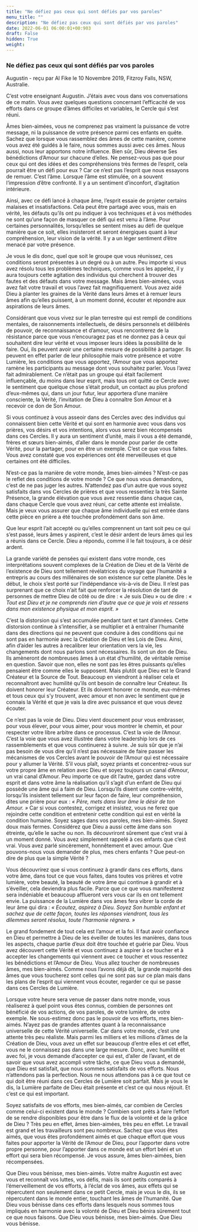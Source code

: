 ```yaml
---
title: "Ne défiez pas ceux qui sont défiés par vos paroles"
menu_title: ""
description: "Ne défiez pas ceux qui sont défiés par vos paroles"
date: 2022-06-01 06:00:01+00:903
draft: False
hidden: True
weight:
---
```

### Ne défiez pas ceux qui sont défiés par vos paroles

Augustin - reçu par Al Fike le 10 Novembre 2019, Fitzroy Falls, NSW, Australie.

C’est votre enseignant Augustin. J’étais avec vous dans vos conversations de ce matin. Vous avez quelques questions concernant l’efficacité de vos efforts dans ce groupe d’âmes difficiles et variables, le Cercle qui s’est réuni.

Âmes bien-aimées, vous ne comprenez pas vraiment la puissance de votre message, ni la puissance de votre présence parmi ces enfants en quête. Sachez que lorsque vous rassemblez des âmes de cette manière, comme vous avez été guidés à le faire, nous sommes aussi avec ces âmes. Nous aussi, nous leur apportons notre influence. Bien sûr, Dieu déverse Ses bénédictions d’Amour sur chacune d’elles. Ne pensez-vous pas que pour ceux qui ont des idées et des compréhensions très fermes de l’esprit, cela pourrait être un défi pour eux ? Car ce n’est pas l’esprit que nous essayons de remuer. C’est l’âme. Lorsque l’âme est stimulée, on a souvent l’impression d’être confronté. Il y a un sentiment d’inconfort, d’agitation intérieure.

Ainsi, avec ce défi lancé à chaque âme, l’esprit essaie de projeter certains malaises et insatisfactions. Cela peut être partagé avec vous, mais en vérité, les défauts qu’ils ont pu indiquer à vos techniques et à vos méthodes ne sont qu’une façon de masquer ce défi qui est venu à l’âme. Pour certaines personnalités, lorsqu’elles se sentent mises au défi de quelque manière que ce soit, elles insisteront et seront énergiques quant à leur compréhension, leur vision de la vérité. Il y a un léger sentiment d’être menacé par votre présence.

Je vous le dis donc, quel que soit le groupe que vous réunissez, ces conditions seront présentes à un degré ou à un autre. Peu importe si vous avez résolu tous les problèmes techniques, comme vous les appelez, il y aura toujours cette agitation des individus qui cherchent à trouver des fautes et des défauts dans votre message. Mais âmes bien-aimées, vous avez fait votre travail et vous l’avez fait magnifiquement. Vous avez aidé Dieu à planter les graines de la Vérité dans leurs âmes et à remuer leurs âmes afin qu’elles puissent, à un moment donné, écouter et répondre aux aspirations de leurs âmes.

Considérant que vous vivez sur le plan terrestre qui est rempli de conditions mentales, de raisonnements intellectuels, de désirs personnels et délibérés de pouvoir, de reconnaissance et d’amour, vous rencontrerez de la résistance parce que vous n’encouragez pas et ne donnez pas à ceux qui souhaitent dire leur vérité et vous imposer leurs idées la possibilité de le faire. Oui, ils peuvent avoir une certaine mesure de possibilité à partager. Ils peuvent en effet parler de leur philosophie mais votre présence et votre Lumière, les conditions que vous apportez, l’Amour que vous apportez ramène les participants au message dont vous souhaitez parler. Vous l’avez fait admirablement. Ce n’était pas un groupe qui était facilement influençable, du moins dans leur esprit, mais tous ont quitté ce Cercle avec le sentiment que quelque chose s’était produit, un contact au plus profond d’eux-mêmes qui, dans un jour futur, leur apportera d’une manière consciente, la Vérité, l’invitation de Dieu à connaître Son Amour et à recevoir ce don de Son Amour.

Si vous continuez à vous asseoir dans des Cercles avec des individus qui connaissent bien cette Vérité et qui sont en harmonie avec vous dans vos prières, vos désirs et vos intentions, alors vous serez bien récompensés dans ces Cercles. Il y aura un sentiment d’unité, mais il vous a été demandé, frères et sœurs bien-aimés, d’aller dans le monde pour parler de cette Vérité, pour la partager, pour en être un exemple. C’est ce que vous faites. Vous avez constaté que vos expériences ont été merveilleuses et que certaines ont été difficiles.

N’est-ce pas la manière de votre monde, âmes bien-aimées ? N’est-ce pas le reflet des conditions de votre monde ? Ce que nous vous demandons, c’est de ne pas juger les autres. N’attendez pas d’un autre que vous soyez satisfaits dans vos Cercles de prières et que vous ressentiez la très Sainte Présence, la grande élévation que vous avez ressentie dans chaque cas, dans chaque Cercle que vous avez réuni, car cette attente est irréaliste. Mais je veux vous assurer que chaque âme individuelle qui est entrée dans cette pièce en prière a été touchée profondément dans son âme.

Que leur esprit l’ait accepté ou qu’elles comprennent un tant soit peu ce qui s’est passé, leurs âmes y aspirent, c’est le désir ardent de leurs âmes qui les a réunis dans ce Cercle. Dieu a répondu, comme il le fait toujours, à ce désir ardent.

La grande variété de pensées qui existent dans votre monde, ces interprétations souvent complexes de la Création de Dieu et de la Vérité de l’existence de Dieu sont tellement révélatrices du voyage que l’humanité a entrepris au cours des millénaires de son existence sur cette planète. Dès le début, le choix s’est porté sur l’indépendance vis-à-vis de Dieu. Il n’est pas surprenant que ce choix n’ait fait que renforcer la résolution de tant de personnes de mettre Dieu de côté ou de dire : « Je suis Dieu » ou de dire : *« Tout est Dieu et je ne comprends rien d’autre que ce que je vois et ressens dans mon existence physique et mon esprit. »*

C’est la distorsion qui s’est accumulée pendant tant et tant d’années. Cette distorsion continue à s’intensifier, à se multiplier et à entraîner l’humanité dans des directions qui ne peuvent que conduire à des conditions qui ne sont pas en harmonie avec la Création de Dieu et les Lois de Dieu. Ainsi, afin d’aider les autres à recalibrer leur orientation vers la vie, les changements dont nous parlons sont nécessaires. Ils sont un don de Dieu. Ils amèneront de nombreuses âmes à un état d’humilité, de véritable remise en question. Savoir que non, elles ne sont pas les êtres puissants qu’elles pensaient être comme elles le supposent. Mais plutôt que Dieu est le Grand Créateur et la Source de Tout. Beaucoup en viendront à réaliser cela et reconnaîtront avec humilité qu’ils ont besoin de connaître leur Créateur. Ils doivent honorer leur Créateur. Et ils doivent honorer ce monde, eux-mêmes et tous ceux qui s’y trouvent, avec amour et non avec le sentiment que je connais la Vérité et que je vais la dire avec puissance et que vous devez écouter.

Ce n’est pas la voie de Dieu. Dieu vient doucement pour vous embrasser, pour vous élever, pour vous aimer, pour vous montrer le chemin, et pour respecter votre libre arbitre dans ce processus. C’est la voie de l’Amour. C’est la voie que vous avez illustrée dans votre leadership lors de ces rassemblements et que vous continuerez à suivre. Je suis sûr que je n’ai pas besoin de vous dire qu’il n’est pas nécessaire de faire passer les mécanismes de vos Cercles avant le pouvoir de l’Amour qui est nécessaire pour y allumer la Vérité. S’il vous plaît, soyez priants et concentrez-vous sur votre propre âme en relation avec Dieu et soyez toujours un canal d’Amour, un vrai canal d’Amour. Peu importe ce que dit l’autre, gardez dans votre esprit et dans votre âme la réalisation qu’il s’agit d’un enfant de Dieu qui possède une âme qui a faim de Dieu. Lorsqu’ils disent une contre-vérité, lorsqu’ils insistent tellement sur leur façon de faire, leur compréhension, dites une prière pour eux : *« Père, mets dans leur âme le désir de ton Amour. »* Car si vous contestez, corrigez et insistez, vous ne ferez que rejoindre cette condition et entretenir cette condition qui est en vérité la condition humaine. Soyez sages dans vos paroles, mes bien-aimés. Soyez doux mais fermes. Considérez que Dieu a aussi cette âme dans son étreinte, qu’elle le sache ou non. Ils découvriront sûrement que c’est vrai à un moment donné. Vous avez simplement rappelé à ces enfants que c’est vrai. Vous avez parlé sincèrement, honnêtement et avec amour. Que pouvons-nous vous demander de plus, mes chers enfants ? Que peut-on dire de plus que la simple Vérité ?

Vous découvrirez que si vous continuez à grandir dans ces efforts, dans votre âme, dans tout ce que vous faites, dans toutes vos prières et votre lumière, votre beauté, la beauté de votre âme qui continue à grandir et à s’éveiller, cela deviendra plus facile. Parce que ce que vous manifesterez sera indéniable et beaucoup afflueront vers vous car ils en ont tellement envie. La puissance de la Lumière dans vos âmes fera vibrer la corde de leur âme qui dira : *« Ecoutez, aspirez à Dieu. Soyez Son humble enfant et sachez que de cette façon, toutes les réponses viendront, tous les dilemmes seront résolus, toute l’harmonie régnera. »*

Le grand fondement de tout cela est l’amour et la foi. Il faut avoir confiance en Dieu et permettre à Dieu de les éveiller de toutes les manières, dans tous les aspects, chaque partie d’eux doit être touchée et guérie par Dieu. Vous avez découvert cette Vérité et vous continuez à aspirer à ce toucher et à accepter les changements qui viennent avec ce toucher et vous ressentez les bénédictions et l’Amour de Dieu. Vous allez toucher de nombreuses âmes, mes bien-aimés. Comme nous l’avons déjà dit, la grande majorité des âmes que vous toucherez sont celles qui ne sont pas sur ce plan mais dans les plans de l’esprit qui viennent vous écouter, regarder ce qui se passe dans ces Cercles de Lumière.

Lorsque votre heure sera venue de passer dans notre monde, vous réaliserez à quel point vous êtes connus, combien de personnes ont bénéficié de vos actions, de vos paroles, de votre lumière, de votre exemple. Ne sous-estimez donc pas le pouvoir de vos efforts, mes bien-aimés. N’ayez pas de grandes attentes quant à la reconnaissance universelle de cette Vérité universelle. Car dans votre monde, c’est une attente très peu réaliste. Mais parmi les milliers et les millions d’âmes de la Création de Dieu, vous avez un effet sur beaucoup d’entre elles et cet effet, vous ne le connaissez pas dans une large mesure. Donc, avec humilité et avec foi, je vous demande d’accepter ce qui est, d’aller de l’avant, et de savoir que vous avez accompli votre tâche, ce que Dieu vous a demandé, que Dieu est satisfait, que nous sommes satisfaits de vos efforts. Nous n’attendons pas la perfection. Nous ne nous attendons pas à ce que tout ce qui doit être réuni dans ces Cercles de Lumière soit parfait. Mais je vous le dis, la Lumière parfaite de Dieu était présente et c’est ce qui nous réjouit. Et c’est ce qui est important.

Soyez satisfaits de vos efforts, mes bien-aimés, car combien de Cercles comme celui-ci existent dans le monde ? Combien sont prêts à faire l’effort de se rendre disponibles pour être dans le flux de la volonté et de la grâce de Dieu ? Très peu en effet, âmes bien-aimées, très peu en effet. Le travail est grand et les travailleurs sont peu nombreux. Sachez que vous êtes aimés, que vous êtes profondément aimés et que chaque effort que vous faites pour apporter la Vérité de l’Amour de Dieu, pour l’apporter dans votre propre personne, pour l’apporter dans ce monde est un effort béni et un effort qui sera bien récompensé. Je vous assure, âmes bien-aimées, bien récompensées.

Que Dieu vous bénisse, mes bien-aimés. Votre maître Augustin est avec vous et reconnaît vos luttes, vos défis, mais ils sont petits comparés à l’émerveillement de vos efforts, à l’éclat de vos âmes, aux effets qui se répercutent non seulement dans ce petit Cercle, mais je vous le dis, ils se répercutent dans le monde entier, touchant les âmes de l’humanité. Que Dieu vous bénisse dans ces efforts dans lesquels nous sommes tous impliqués en harmonie avec la volonté de Dieu et Dieu bénira sûrement tout ce que nous faisons. Que Dieu vous bénisse, mes bien-aimés. Que Dieu vous bénisse.
